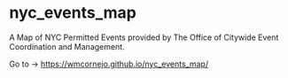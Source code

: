 # nyc_events_map
A Map of NYC Permitted Events provided by The Office of Citywide Event Coordination and Management.

Go to -> https://wmcornejo.github.io/nyc_events_map/
